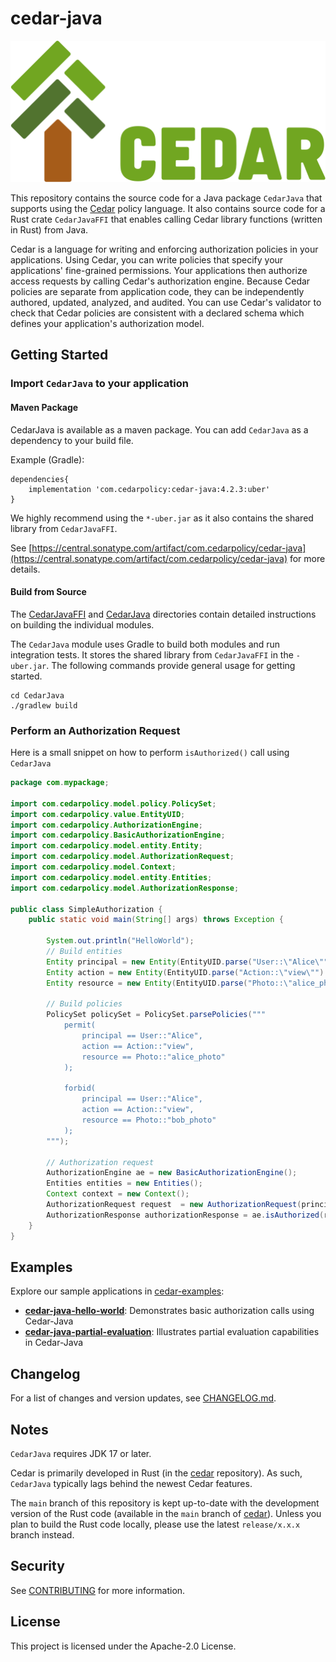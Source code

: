 # cedar-java
![Cedar Logo](https://github.com/cedar-policy/cedar/blob/main/logo.svg)  

This repository contains the source code for a Java package `CedarJava` that supports using the [Cedar](https://www.cedarpolicy.com) policy language. It also contains source code for a Rust crate `CedarJavaFFI` that enables calling Cedar library functions (written in Rust) from Java.

Cedar is a language for writing and enforcing authorization policies in your applications. Using Cedar, you can write policies that specify your applications' fine-grained permissions. Your applications then authorize access requests by calling Cedar's authorization engine. Because Cedar policies are separate from application code, they can be independently authored, updated, analyzed, and audited. You can use Cedar's validator to check that Cedar policies are consistent with a declared schema which defines your application's authorization model.


## Getting Started

### Import `CedarJava` to your application
#### Maven Package
CedarJava is available as a maven package. You can add `CedarJava` as a dependency to your build file.  

Example (Gradle): 
```
dependencies{
    implementation 'com.cedarpolicy:cedar-java:4.2.3:uber'
}
```
We highly recommend using the `*-uber.jar` as it also contains the shared library from `CedarJavaFFI`.

See [https://central.sonatype.com/artifact/com.cedarpolicy/cedar-java](https://central.sonatype.com/artifact/com.cedarpolicy/cedar-java) for more details.  

#### Build from Source

The [CedarJavaFFI](https://github.com/cedar-policy/cedar-java/blob/main/CedarJavaFFI/README.md) and [CedarJava](https://github.com/cedar-policy/cedar-java/blob/main/CedarJava/README.md) directories contain detailed instructions on building the individual modules.

The `CedarJava` module uses Gradle to build both modules and run integration tests. It stores the shared library from `CedarJavaFFI` in the `-uber.jar`. The following commands provide general usage for getting started.

```shell
cd CedarJava
./gradlew build
```

### Perform an Authorization Request
Here is a small snippet on how to perform `isAuthorized()` call using `CedarJava`
```java
package com.mypackage;

import com.cedarpolicy.model.policy.PolicySet;
import com.cedarpolicy.value.EntityUID;
import com.cedarpolicy.AuthorizationEngine;
import com.cedarpolicy.BasicAuthorizationEngine;
import com.cedarpolicy.model.entity.Entity;
import com.cedarpolicy.model.AuthorizationRequest;
import com.cedarpolicy.model.Context;
import com.cedarpolicy.model.entity.Entities;
import com.cedarpolicy.model.AuthorizationResponse;

public class SimpleAuthorization {
    public static void main(String[] args) throws Exception {

        System.out.println("HelloWorld");
        // Build entities
        Entity principal = new Entity(EntityUID.parse("User::\"Alice\"").get());
        Entity action = new Entity(EntityUID.parse("Action::\"view\"").get());
        Entity resource = new Entity(EntityUID.parse("Photo::\"alice_photo\"").get());

        // Build policies
        PolicySet policySet = PolicySet.parsePolicies("""
            permit(
                principal == User::"Alice",
                action == Action::"view",
                resource == Photo::"alice_photo"
            );

            forbid(
                principal == User::"Alice",
                action == Action::"view",
                resource == Photo::"bob_photo"
            );
        """);
        
        // Authorization request
        AuthorizationEngine ae = new BasicAuthorizationEngine();
        Entities entities = new Entities();
        Context context = new Context();
        AuthorizationRequest request  = new AuthorizationRequest(principal, action, resource, context);
        AuthorizationResponse authorizationResponse = ae.isAuthorized(request,policySet,entities);
    }
}
```

## Examples
Explore our sample applications in [cedar-examples](https://github.com/cedar-policy/cedar-examples/tree/main):
* [**cedar-java-hello-world**](https://github.com/cedar-policy/cedar-examples/tree/main/cedar-java-hello-world): Demonstrates basic authorization calls using Cedar-Java
* [**cedar-java-partial-evaluation**](https://github.com/cedar-policy/cedar-examples/tree/main/cedar-java-partial-evaluation): Illustrates partial evaluation capabilities in Cedar-Java

## Changelog
For a list of changes and version updates, see [CHANGELOG.md](https://github.com/cedar-policy/cedar-java/tree/main/CedarJava).

## Notes

`CedarJava` requires JDK 17 or later.

Cedar is primarily developed in Rust (in the [cedar](https://github.com/cedar-policy/cedar) repository). As such, `CedarJava` typically lags behind the newest Cedar features. 

The `main` branch of this repository is kept up-to-date with the development version of the Rust code (available in the `main` branch of [cedar](https://github.com/cedar-policy/cedar)). Unless you plan to build the Rust code locally, please use the latest `release/x.x.x` branch instead.

## Security

See [CONTRIBUTING](CONTRIBUTING.md#security-issue-notifications) for more information.

## License

This project is licensed under the Apache-2.0 License.
